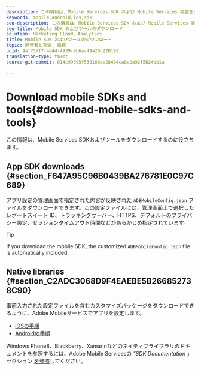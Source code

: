 ```yaml
---
description: この情報は、Mobile Services SDK および Mobile Services 実装を支援するツールをダウンロードする際に役立ちます。
keywords: mobile;android;ios;sdk
seo-description: この情報は、Mobile Services SDK および Mobile Services 実装を支援するツールをダウンロードする際に役立ちます。
seo-title: Mobile SDK およびツールのダウンロード
solution: Marketing Cloud、Analytics
title: Mobile SDK およびツールのダウンロード
topic: 開発者と実装, 指標
uuid: 4af757f7-4e4d-4939-9b6a-49a29c220192
translation-type: tm+mt
source-git-commit: 814c99695f538160ae28484ca8e2a92f5b24bb1a

---
```



# Download mobile SDKs and tools{#download-mobile-sdks-and-tools}

この情報は、Mobile Services SDKおよびツールをダウンロードするのに役立ちます。

## App SDK downloads {#section_F647A95C96B0439BA276781E0C97C689}

アプリ設定の管理画面で指定された内容が反映された `ADBMobileConfig.json` ファイルをダウンロードできます。この設定ファイルには、管理画面上で選択したレポートスイート ID、トラッキングサーバー、HTTPS、デフォルトのプライバシー設定、セッションタイムアウト時間などがあらかじめ指定されています。

>[!TIP]
>
>If you download the mobile SDK, the customized `ADBMobileConfig.json` file is automatically included.

## Native libraries {#section_C2ADC3068D9F4EAEBE5B266852738C90}

事前入力された設定ファイルを含むカスタマイズパッケージをダウンロードできるように、Adobe Mobileサービスでアプリを設定します。

* [iOSの手順](/help/ios/getting-started/requirements.md)
* [Androidの手順](/help/android/getting-started/requirements.md)

Windows Phone8、Blackberry、Xamarinなどのネイティブライブラリのドキュメントを参照するには、Adobe Mobile Servicesの *"SDK Documentation* 」セクション [を参照](/help/using/home.md)してください。

